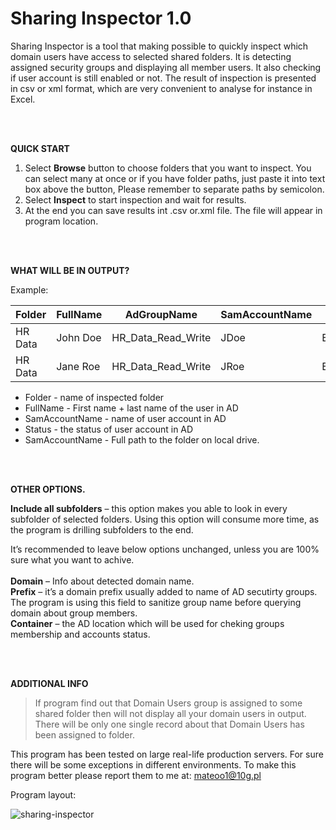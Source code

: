# Sharing Inspector 1.0

Sharing Inspector is a tool that making possible to quickly inspect which domain users have access to selected shared folders. It is detecting assigned security groups and displaying all member users. It also checking if user account is still enabled or not. The result of inspection is presented in csv or xml format, which are very convenient to analyse for instance in Excel.

<br /><br />

**QUICK START**


1) Select **Browse** button to choose folders that you want to inspect. You can select many at once or if you have folder paths, just paste it into text box above the button, Please remember to separate paths by semicolon.
2) Select **Inspect** to start inspection and wait for results.
3) At the end you can save results int .csv or.xml file. The file will appear in program location.

<br /><br />

**WHAT WILL BE IN OUTPUT?**


Example:

|Folder|FullName|AdGroupName|SamAccountName|Status|Fullpath
| ------------- | ------------- | ------------- |------------- |------------- |------------- |
HR Data|John Doe|HR_Data_Read_Write|JDoe|Enabled|D:\Share\HR Data
HR Data|Jane Roe|HR_Data_Read_Write|JRoe|Enabled|D:\Share\HR Data

* Folder - name of inspected folder
* FullName - First name + last name of the user in AD
* SamAccountName - name of user account in AD
* Status - the status of user account in AD
* SamAccountName - Full path to the folder on local drive.

<br /><br />

**OTHER OPTIONS.**


**Include all subfolders** – this option makes you able to look in every subfolder of selected folders. Using this option will consume more time, as the program is drilling subfolders to the end. <br />

It’s recommended to leave below options unchanged, unless you are 100% sure what you want to achive.<br /><br />
**Domain** – Info about detected domain name.<br />
**Prefix** – it’s a domain prefix usually added to name of AD secutirty groups. The program is using this field to sanitize group name before querying domain about group members.<br />
**Container** – the AD location which will be used for cheking groups membership and accounts status.<br />

<br /><br />

**ADDITIONAL INFO**

> If program find out that Domain Users group is assigned to some shared folder then will not display all your domain users in output. There will be only one single record about that Domain Users has been assigned to folder.


This program has been tested on large real-life production servers. 
For sure there will be some exceptions in different environments. 
To make this program better please report them to me at: mateoo1@10g.pl


Program layout:  

![sharing-inspector](https://user-images.githubusercontent.com/32539815/132106021-e43863ce-8621-4d28-8672-aa4ee6ef3b7f.jpg)
